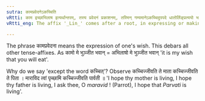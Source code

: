 ```yaml
---
sutra: कामप्रवेदनेऽकच्चिति
vRtti: काम इच्छाभिलाष इत्यर्थान्तरम्, तस्य प्रवेदनं प्रकाशनम्, तस्मिन् गम्यमानेऽकच्चिदुपपदे धातोर्लिङ्प्रत्ययो भवति ॥
vRtti_eng: The affix '_Lin_' comes after a root, in expressing or making known of a wish, except when the word '_kachchit_' is in composition with it.

---
```

The phrase कामप्रवेदना means the expression of one's wish. This debars all other tense-affixes. As कामो मे भुञ्जीत भवान् = अभिलाषो मे भुञ्जीत भवान् 'it is my wish that you will eat'.

Why do we say 'except the word कच्चित्'? Observe कच्चिज्जीवति ते माता कच्चिज्जीवति ते पिता । माराविद त्वां पृच्छामि कच्चिज्जीवति पार्वती ॥ 'I hope thy mother is living, I hope thy father is living, I ask thee, O _maravid_ ! (Parrot), I hope that _Parvati_ is living'.